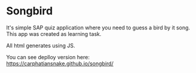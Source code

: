 # Songbird

It's simple SAP quiz application where you need to guess a bird by it song. This app was created as learning task.

All html generates using JS.

You can see deplloy version here: https://carphatiansnake.github.io/songbird/
